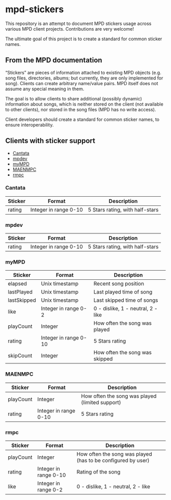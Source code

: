 # mpd-stickers

This repository is an attempt  to document MPD stickers usage across various MPD client projects. Contributions are very welcome!

The ultimate goal of this project is to create a standard for common sticker names.

## From the MPD documentation

“Stickers” are pieces of information attached to existing MPD objects (e.g. song files, directories, albums; but currently, they are only implemented for song). Clients can create arbitrary name/value pairs. MPD itself does not assume any special meaning in them.

The goal is to allow clients to share additional (possibly dynamic) information about songs, which is neither stored on the client (not available to other clients), nor stored in the song files (MPD has no write access).

Client developers should create a standard for common sticker names, to ensure interoperability.

## Clients with sticker support

- [Cantata](https://github.com/nullobsi/cantata)
- [mpdev](https://github.com/mbhangui/mpdev)
- [myMPD](https://github.com/jcorporation/myMPD)
- [MAENMPC](https://github.com/m7a/lo-maenmpc)
- [rmpc](https://github.com/mierak/rmpc)

### Cantata

| Sticker | Format | Description |
| ------- | ------ | ----------- |
| rating | Integer in range 0-10 | 5 Stars rating, with half-stars |

### mpdev

| Sticker | Format | Description |
| ------- | ------ | ----------- |
| rating | Integer in range 0-10 | 5 Stars rating, with half-stars |

### myMPD

| Sticker | Format | Description |
| ------- | ------ | ----------- |
| elapsed | Unix timestamp | Recent song position |
| lastPlayed | Unix timestamp | Last played time of song |
| lastSkipped | Unix timestamp | Last skipped time of songs |
| like | Integer in range 0-2 |0 - dislike, 1 - neutral, 2 - like |
| playCount | Integer | How often the song was played |
| rating | Integer in range 0-10 | 5 Stars rating |
| skipCount | Integer | How often the song was skipped |

### MAENMPC

| Sticker | Format | Description |
| ------- | ------ | ----------- |
| playCount | Integer | How often the song was played (limited support) |
| rating | Integer in range 0-10 | 5 Stars rating |

### rmpc

| Sticker | Format | Description |
| ------- | ------ | ----------- |
| playCount | Integer | How often the song was played (has to be configured by user) |
| rating | Integer in range 0-10 | Rating of the song |
| like | Integer in range 0-2 |0 - dislike, 1 - neutral, 2 - like |
